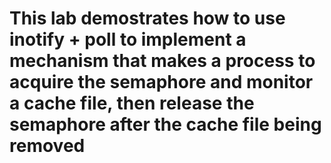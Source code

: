 # This lab demostrates how to use inotify + poll to implement a mechanism that makes a process to acquire the semaphore and monitor a cache file, then release the semaphore after the cache file being removed
